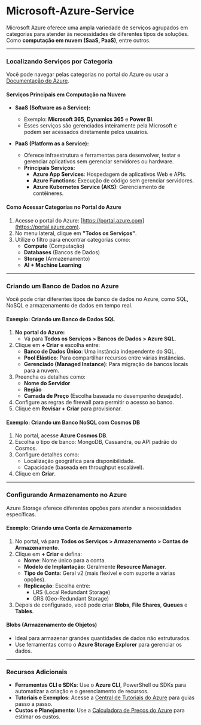 # Microsoft-Azure-Service

Microsoft Azure oferece uma ampla variedade de serviços agrupados em categorias para atender às necessidades de diferentes tipos de soluções. Como **computação em nuvem (SaaS, PaaS)**, entre outros.

---------------------------------------------------------------------------------------------------------------------------------

### **Localizando Serviços por Categoria**
Você pode navegar pelas categorias no portal do Azure ou usar a [Documentação do Azure](https://azure.microsoft.com/pt-br/documentation/).

#### **Serviços Principais em Computação na Nuvem**
- **SaaS (Software as a Service):**
  - Exemplo: **Microsoft 365**, **Dynamics 365** e **Power BI**.
  - Esses serviços são gerenciados inteiramente pela Microsoft e podem ser acessados diretamente pelos usuários.

- **PaaS (Platform as a Service):**
  - Oferece infraestrutura e ferramentas para desenvolver, testar e gerenciar aplicativos sem gerenciar servidores ou hardware.
  - **Principais Serviços:**
    - **Azure App Services**: Hospedagem de aplicativos Web e APIs.
    - **Azure Functions**: Execução de código sem gerenciar servidores.
    - **Azure Kubernetes Service (AKS)**: Gerenciamento de contêineres.

#### **Como Acessar Categorias no Portal do Azure**
1. Acesse o portal do Azure: [https://portal.azure.com](https://portal.azure.com).
2. No menu lateral, clique em **"Todos os Serviços"**.
3. Utilize o filtro para encontrar categorias como:
   - **Compute** (Computação)
   - **Databases** (Bancos de Dados)
   - **Storage** (Armazenamento)
   - **AI + Machine Learning**

-----------------------------------------------------------------------------------------------------------------------------------

### **Criando um Banco de Dados no Azure**
Você pode criar diferentes tipos de banco de dados no Azure, como SQL, NoSQL e armazenamento de dados em tempo real.

#### **Exemplo: Criando um Banco de Dados SQL**
1. **No portal do Azure:**
   - Vá para **Todos os Serviços > Bancos de Dados > Azure SQL**.
2. Clique em **+ Criar** e escolha entre:
   - **Banco de Dados Único**: Uma instância independente do SQL.
   - **Pool Elástico**: Para compartilhar recursos entre várias instâncias.
   - **Gerenciado (Managed Instance)**: Para migração de bancos locais para a nuvem.
3. Preencha os detalhes como:
   - **Nome do Servidor**
   - **Região**
   - **Camada de Preço** (Escolha baseada no desempenho desejado).
4. Configure as regras de firewall para permitir o acesso ao banco.
5. Clique em **Revisar + Criar** para provisionar.

#### **Exemplo: Criando um Banco NoSQL com Cosmos DB**
1. No portal, acesse **Azure Cosmos DB**.
2. Escolha o tipo de banco: MongoDB, Cassandra, ou API padrão do Cosmos.
3. Configure detalhes como:
   - Localização geográfica para disponibilidade.
   - Capacidade (baseada em throughput escalável).
4. Clique em **Criar**.

----------------------------------------------------------------------------------------------------------------------------------

### **Configurando Armazenamento no Azure**
Azure Storage oferece diferentes opções para atender a necessidades específicas.

#### **Exemplo: Criando uma Conta de Armazenamento**
1. No portal, vá para **Todos os Serviços > Armazenamento > Contas de Armazenamento**.
2. Clique em **+ Criar** e defina:
   - **Nome**: Nome único para a conta.
   - **Modelo de Implantação**: Geralmente **Resource Manager**.
   - **Tipo de Conta**: Geral v2 (mais flexível e com suporte a várias opções).
   - **Replicação**: Escolha entre:
     - LRS (Local Redundant Storage)
     - GRS (Geo-Redundant Storage)
3. Depois de configurado, você pode criar **Blobs**, **File Shares**, **Queues** e **Tables**.

#### **Blobs (Armazenamento de Objetos)**
- Ideal para armazenar grandes quantidades de dados não estruturados.
- Use ferramentas como o **Azure Storage Explorer** para gerenciar os dados.

--------------------------------------------------------------------------------------------------------------------------------

### **Recursos Adicionais**
- **Ferramentas CLI e SDKs**: Use o **Azure CLI**, PowerShell ou SDKs para automatizar a criação e o gerenciamento de recursos.
- **Tutoriais e Exemplos**: Acesse a [Central de Tutoriais do Azure](https://learn.microsoft.com/pt-br/azure) para guias passo a passo.
- **Custos e Planejamento**: Use a [Calculadora de Preços do Azure](https://azure.microsoft.com/pt-br/pricing/calculator/) para estimar os custos.
